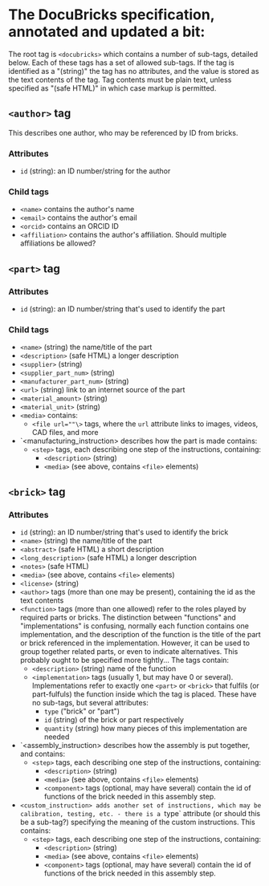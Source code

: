 # The DocuBricks specification, annotated and updated a bit:

The root tag is `<docubricks>` which contains a number of sub-tags, detailed below.  Each of these tags has a set of allowed sub-tags.  If the tag is identified as a "(string)" the tag has no attributes, and the value is stored as the text contents of the tag.  Tag contents must be plain text, unless specified as "(safe HTML)" in which case markup is permitted.

## `<author>` tag
This describes one author, who may be referenced by ID from bricks.
### Attributes
* `id` (string): an ID number/string for the author
### Child tags
* `<name>` contains the author's name
* `<email>` contains the author's email
* `<orcid>` contains an ORCID ID
* `<affiliation>` contains the author's affiliation.  Should multiple affiliations be allowed?

## `<part>` tag
### Attributes
* `id` (string): an ID number/string that's used to identify the part
### Child tags
* `<name>` (string) the name/title of the part
* `<description>` (safe HTML) a longer description
* `<supplier>` (string)
* `<supplier_part_num>` (string)
* `<manufacturer_part_num>` (string)
* `<url>` (string) link to an internet source of the part
* `<material_amount>` (string)
* `<material_unit>` (string)
*  `<media>` contains:
    * `<file url=""\>` tags, where the `url` attribute links to images, videos, CAD files, and more
* `<manufacturing_instruction> describes how the part is made contains: 
    * `<step>` tags, each describing one step of the instructions, containing:
        * `<description>` (string)
        * `<media>` (see above, contains `<file>` elements)

## `<brick>` tag
### Attributes
* `id` (string): an ID number/string that's used to identify the brick
* `<name>` (string) the name/title of the part
* `<abstract>` (safe HTML) a short description
* `<long_description>` (safe HTML) a longer description
* `<notes>` (safe HTML)
* `<media>` (see above, contains `<file>` elements)
* `<license>` (string)
* `<author>` tags (more than one may be present), containing the id as the text contents
* `<function>` tags (more than one allowed) refer to the roles played by required parts or bricks.  The distinction between "functions" and "implementations" is confusing, normally each function contains one implementation, and the description of the function is the title of the part or brick referenced in the implementation.  However, it can be used to group together related parts, or even to indicate alternatives.  This probably ought to be specified more tightly...  The tags contain:
    * `<description>` (string) name of the function
    * `<implementation>` tags (usually 1, but may have 0 or several).  Implementations refer to exactly one `<part>` or `<brick>` that fulfils (or part-fulfuls) the function inside which the tag is placed.  These have no sub-tags, but several attributes:
        * `type` ("brick" or "part")
        * `id` (string) of the brick or part respectively
        * `quantity` (string) how many pieces of this implementation are needed
* `<assembly_instruction> describes how the assembly is put together, and contains: 
    * `<step>` tags, each describing one step of the instructions, containing:
        * `<description>` (string)
        * `<media>` (see above, contains `<file>` elements)
        * `<component>` tags (optional, may have several) contain the id of functions of the brick needed in this assembly step.
* `<custom_instruction> adds another set of instructions, which may be calibration, testing, etc. - there is a `type` attribute (or should this be a sub-tag?) specifying the meaning of the custom instructions.  This contains: 
    * `<step>` tags, each describing one step of the instructions, containing:
        * `<description>` (string)
        * `<media>` (see above, contains `<file>` elements)
        * `<component>` tags (optional, may have several) contain the id of functions of the brick needed in this assembly step.